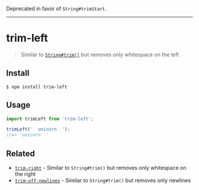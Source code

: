 Deprecated in favor of `String#trimStart`.

---

# trim-left

> Similar to [`String#trim()`](https://developer.mozilla.org/en-US/docs/Web/JavaScript/Reference/Global_Objects/String/Trim) but removes only whitespace on the left

## Install

```
$ npm install trim-left
```


## Usage

```js
import trimLeft from 'trim-left';

trimLeft('  unicorn  ');
//=> 'unicorn  '
```

## Related

- [`trim-right`](https://github.com/sindresorhus/trim-right) - Similar to `String#trim()` but removes only whitespace on the right
- [`trim-off-newlines`](https://github.com/stevemao/trim-off-newlines) - Similar to `String#trim()` but removes only newlines
